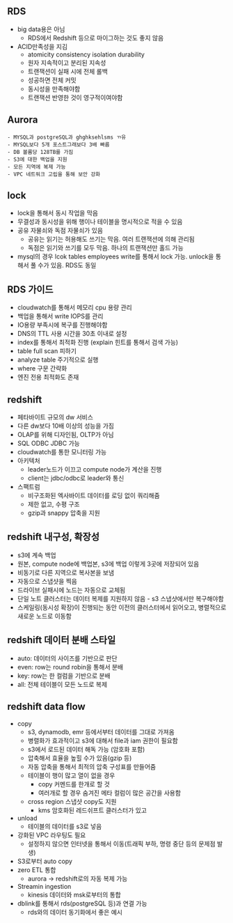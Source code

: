 ## RDS
- big data용은 아님
    - RDS에서 Redshift 등으로 마이그하는 것도 좋지 않음
- ACID만족성을 지김
    - atomicity consistency isolation durability
    - 원자 지속적이고 분리된 지속성
    - 트랜잭션이 실패 시에 전체 롤백
    - 성공하면 전체 커밋
    - 동시성을 만족해야함
    - 트랜잭션 반영한 것이 영구적이여야함
## Aurora
    - MYSQL과 postgreSQL과 ghghksehlsms ㄲ유
    - MYSQL보다 5개 포스트그래보다 3배 빠름
    - DB 볼륨당 128TB를 가짐
    - S3에 대한 백업을 지원
    - 모든 지역에 복제 가능
    - VPC 네트워크 고립을 통해 보안 강화

## lock
- lock을 통해서 동시 작업을 막음
- 무결성과 동시성을 위해 행이나 테이블을 명시적으로 적을 수 있음
- 공유 자물쇠와 독점 자물쇠가 있음
    - 공유는 읽기는 허용해도 쓰기는 막음. 여러 트랜잭션에 의해 관리됨
    - 독점은 읽기와 쓰기를 모두 막음. 하나의 트랜잭션만 홀드 가능
- mysql의 경우 lcok tables employees write를 통해서 lock 가능. unlock을 통해서 풀 수가 있음. RDS도 동일

## RDS 가이드
- cloudwatch를 통해서 메모리 cpu 용량 관리
- 백업을 통해서 write IOPS를 관리
- IO용량 부족시에 복구를 진행해야함
- DNS의 TTL 사용 시간을 30초 이내로 설정
- index를 통해서 최적화 진행 (explain 힌트를 통해서 검색 가능)
- table full scan 피하기
- analyze table 주기적으로 실행
- where 구문 간략화
- 엔진 전용 최적화도 존재


## redshift
- 페타바이트 규모의 dw 서비스
- 다른 dw보다 10배 이상의 성능을 가짐
- OLAP를 위해 디자인됨, OLTP가 아님
- SQL ODBC JDBC 가능
- cloudwatch를 통한 모니터링 가능
- 아키텍처
    - leader노드가 이끄고 compute node가 계산을 진행
    - client는 jdbc/odbc로 leader와 통신
- 스팩트럼
    - 비구조화된 엑사바이트 데이터를 로딩 없이 쿼리해줌
    - 제한 없고, 수평 구조
    - gzip과 snappy 압축을 지원

## redshift 내구성, 확장성
- s3에 계속 백업
- 원본, compute node에 백업본, s3에 백업 이렇게 3곳에 저장되어 있음
- 비동기로 다른 지역으로 복사본을 보냄 
- 자동으로 스냅샷을 찍음
- 드라이브 실패시에 노드는 자동으로 교체됨
- 단일 노트 클러스터는 데이터 복제를 지원하지 않음 - s3 스냅샷에서만 복구해야함
- 스케일링(동시성 확장)이 진행되는 동안 이전의 클러스터에서 읽어오고, 병렬적으로 새로운 노드로 이동함

## redshift 데이터 분배 스타일
- auto: 데이터의 사이즈를 기반으로 판단
- even: row는 round robin을 통해서 분배
- key: row는 한 컬럼을 기반으로 분배
- all: 전체 테이블이 모든 노드로 복제

## redshift data flow
- copy
    - s3, dynamodb, emr 등에서부터 데이터를 그대로 가져옴
    - 병렬화가 효과적이고 s3에 대해서 file과 iam 권한이 필요함
    - s3에서 로드된 데이터 해독 가능 (암호화 포함)
    - 압축해서 효율을 높힐 수가 있음(gzip 등)
    - 자동 압축을 통해서 최적의 압축 구성표를 만들어줌
    - 테이블이 행이 많고 열이 없을 경우
        - copy 커멘드를 한개로 할 것
        - 여러개로 할 경우 숨겨진 메타 컬럼이 많은 공간을 사용함
    - cross region 스냅샷 copy도 지원
        - kms 암호화된 레드쉬프트 클러스터가 있고 
- unload
    - 테이블의 데이터를 s3로 넣음
- 강화된 VPC 라우팅도 필요
    - 설정하지 않으면 인터넷을 통해서 이동(트래픽 부하, 명령 중단 등의 문제점 발생)
- S3로부터 auto copy
- zero ETL 통합
    - aurora -> redshift로의 자동 복제 가능
- Streamin ingestion
    - kinesis 데이터와 msk로부터의 통합
- dblink를 통해서 rds(postgreSQL 등)과 연결 가능
    - rds와의 데이터 동기화에서 좋은 예시


